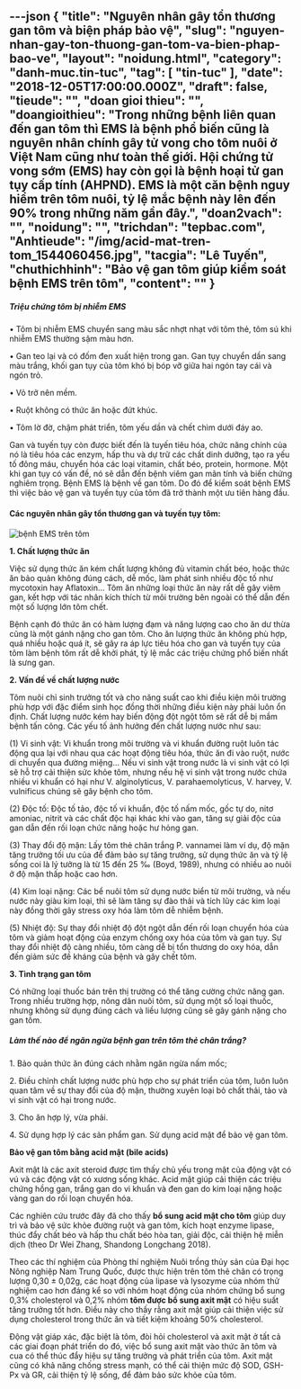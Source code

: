 ---json
{
    "title": "Nguyên nhân gây tổn thương gan tôm và biện pháp bảo vệ",
    "slug": "nguyen-nhan-gay-ton-thuong-gan-tom-va-bien-phap-bao-ve",
    "layout": "noidung.html",
    "category": "danh-muc.tin-tuc",
    "tag": [
        "tin-tuc"
    ],
    "date": "2018-12-05T17:00:00.000Z",
    "draft": false,
    "tieude": "",
    "doan gioi thieu": "",
    "doangioithieu": "Trong những bệnh liên quan đến gan tôm thì EMS là bệnh phổ biến cũng là nguyên nhân chính gây tử vong cho tôm nuôi ở Việt Nam cũng như toàn thế giới. Hội chứng tử vong sớm (EMS) hay còn gọi là bệnh hoại tử gan tụy cấp tính (AHPND). EMS là một căn bệnh nguy hiểm trên tôm nuôi, tỷ lệ mắc bệnh này lên đến 90% trong những năm gần đây.",
    "doan2vach": "",
    "noidung": "",
    "trichdan": "tepbac.com",
    "Anhtieude": "/img/acid-mat-tren-tom_1544060456.jpg",
    "tacgia": "Lê Tuyến",
    "chuthichhinh": "Bảo vệ gan tôm giúp kiểm soát bệnh EMS trên tôm",
    "__content__": ""
}
---
<h5>Triệu chứng t&ocirc;m bị nhiễm EMS</h5>

<p>&bull; T&ocirc;m bị nhiễm EMS chuyển sang m&agrave;u sắc nhợt nhạt với t&ocirc;m thẻ, t&ocirc;m s&uacute; khi nhiễm EMS thường sậm m&agrave;u hơn.</p>

<p>&bull; Gan teo lại v&agrave; c&oacute; đốm đen xuất hiện trong gan. Gan tụy chuyển dần sang m&agrave;u trắng, khối gan tụy của t&ocirc;m kh&oacute; bị b&oacute;p vỡ giữa hai ng&oacute;n tay c&aacute;i v&agrave; ng&oacute;n trỏ.</p>

<p>&bull; Vỏ trở n&ecirc;n mềm.</p>

<p>&bull; Ruột kh&ocirc;ng c&oacute; thức ăn hoặc đứt kh&uacute;c.</p>

<p>&bull; T&ocirc;m lờ đờ, chậm ph&aacute;t triển, t&ocirc;m yếu dần v&agrave; chết ch&igrave;m dưới đ&aacute;y ao.</p>

<p>Gan v&agrave; tuyến tụy c&ograve;n được biết đến l&agrave; tuyến ti&ecirc;u h&oacute;a, chức năng ch&iacute;nh của n&oacute; l&agrave; ti&ecirc;u h&oacute;a c&aacute;c enzym, hấp thu v&agrave; dự trữ c&aacute;c chất dinh dưỡng, tạo ra yếu tố đ&ocirc;ng m&aacute;u, chuyển h&oacute;a c&aacute;c loại vitamin, chất b&eacute;o, protein, hormone. Một khi gan tụy c&oacute; vấn đề, n&oacute; sẽ dẫn đến bệnh vi&ecirc;m gan m&atilde;n t&iacute;nh v&agrave; biến chứng nghi&ecirc;m trọng. Bệnh EMS l&agrave; bệnh về gan t&ocirc;m. Do đ&oacute; để kiểm so&aacute;t bệnh EMS th&igrave; việc bảo vệ gan v&agrave; tuyến tụy của t&ocirc;m đ&atilde; trở th&agrave;nh một ưu ti&ecirc;n h&agrave;ng đầu.</p>

<h4>C&aacute;c nguy&ecirc;n nh&acirc;n g&acirc;y tổn thương gan v&agrave; tuyến tụy t&ocirc;m:</h4>

<p><img alt="bệnh EMS trên tôm" src="https://tepbac.com/upload/images/2018/12/bao-ve-gan-tom_1544060199.jpg" title="acid mật cho tôm, bảo vệ gan tôm, bệnh gan trên tôm" /></p>

<p><strong>1. Chất lượng thức ăn</strong></p>

<p>Việc sử dụng thức ăn k&eacute;m chất lượng kh&ocirc;ng đủ vitamin chất b&eacute;o, hoặc thức ăn bảo quản kh&ocirc;ng đ&uacute;ng c&aacute;ch, dễ mốc, l&agrave;m ph&aacute;t sinh nhiều độc tố như mycotoxin hay Aflatoxin&hellip; T&ocirc;m ăn những loại thức ăn n&agrave;y rất dễ g&acirc;y vi&ecirc;m gan, kết hợp với t&aacute;c nh&acirc;n k&iacute;ch th&iacute;ch từ m&ocirc;i trường b&ecirc;n ngo&agrave;i c&oacute; thể dẫn đến một số lượng lớn t&ocirc;m chết.</p>

<p>Bệnh cạnh đ&oacute; thức ăn c&oacute; h&agrave;m lượng đạm v&agrave; năng lượng cao cho ăn dư thừa cũng l&agrave; một g&aacute;nh nặng cho gan t&ocirc;m. Cho ăn lượng thức ăn kh&ocirc;ng ph&ugrave; hợp, qu&aacute; nhiều hoặc qu&aacute; &iacute;t, sẽ g&acirc;y ra &aacute;p lực ti&ecirc;u h&oacute;a cho gan v&agrave; tuyến tụy của t&ocirc;m l&agrave;m bệnh t&ocirc;m rất dễ khởi ph&aacute;t, tỷ lệ mắc c&aacute;c triệu chứng phổ biến nhất l&agrave; sưng gan.</p>

<p><strong>2. Vấn đề về chất lượng nước</strong></p>

<p>T&ocirc;m nu&ocirc;i chỉ sinh trưởng tốt v&agrave; cho năng suất cao khi điều kiện m&ocirc;i trường ph&ugrave; hợp với đặc điểm sinh học đồng thời những điều kiện n&agrave;y phải lu&ocirc;n ổn định. Chất lượng nước k&eacute;m hay biến động đột ngột t&ocirc;m sẽ rất dễ bị mầm bệnh tấn c&ocirc;ng. C&aacute;c yếu tố ảnh hưởng đến chất lượng nước như sau:</p>

<p>(1) Vi sinh vật: Vi khuẩn trong m&ocirc;i trường v&agrave; vi khuẩn đường ruột lu&ocirc;n t&aacute;c động qua lại với nhau qua c&aacute;c hoạt động ti&ecirc;u h&oacute;a, thức ăn đi v&agrave;o ruột, nước di chuyển qua đường miệng&hellip; Nếu vi sinh vật trong nước l&agrave; vi sinh vật c&oacute; lợi sẽ hỗ trợ cải thiện sức khỏe t&ocirc;m, nhưng nếu hệ vi sinh vật trong nước chứa nhiều vi khuẩn c&oacute; hại như V. alginolyticus, V. parahaemolyticus, V. harvey, V. vulnificus ch&uacute;ng sẽ g&acirc;y bệnh cho t&ocirc;m.</p>

<p>(2) Độc tố: Độc tố tảo, độc tố vi khuẩn, độc tố nấm mốc, gốc tự do, nitơ amoniac, nitrit v&agrave; c&aacute;c chất độc hại kh&aacute;c khi v&agrave;o gan, tăng sự giải độc của gan dẫn đến rối loạn chức năng hoặc hư hỏng gan.</p>

<p>(3) Thay đổi độ mặn: Lấy t&ocirc;m thẻ ch&acirc;n trắng P. vannamei l&agrave;m v&iacute; dụ, độ mặn tăng trưởng tối ưu của để đảm bảo sự tăng trưởng, sử dụng thức ăn v&agrave; tỷ lệ sống coi l&agrave; l&yacute; tưởng l&agrave; từ 15 đến 25 &permil; (Boyd, 1989), nhưng c&oacute; nhiều ao nu&ocirc;i ở độ mặn thấp hoặc cao hơn.</p>

<p>(4) Kim loại nặng: C&aacute;c bể nu&ocirc;i t&ocirc;m sử dụng nước biển từ m&ocirc;i trường, v&agrave; nếu nước n&agrave;y gi&agrave;u kim loại, th&igrave; sẽ l&agrave;m tăng sự đ&agrave;o thải v&agrave; t&iacute;ch lũy c&aacute;c kim loại n&agrave;y đồng thời g&acirc;y stress oxy h&oacute;a l&agrave;m t&ocirc;m dễ nhiễm bệnh.</p>

<p>(5) Nhiệt độ: Sự thay đổi nhiệt độ đột ngột dẫn đến rối loạn chuyển h&oacute;a của t&ocirc;m v&agrave; giảm hoạt động của enzym chống oxy h&oacute;a của t&ocirc;m v&agrave; gan tụy. Sự thay đổi nhiệt độ c&agrave;ng nhiều, t&ocirc;m c&agrave;ng dễ bị tổn thương do oxy h&oacute;a, dẫn đến giảm sức đề kh&aacute;ng của bệnh v&agrave; g&acirc;y chết t&ocirc;m.</p>

<p><strong>3. T&igrave;nh trạng gan t&ocirc;m</strong></p>

<p>C&oacute; những loại thuốc b&aacute;n tr&ecirc;n thị trường c&oacute; thể tăng cường chức năng gan. Trong nhiều trường hợp, n&ocirc;ng d&acirc;n nu&ocirc;i t&ocirc;m, sử dụng một số loại thuốc, nhưng kh&ocirc;ng sử dụng đ&uacute;ng c&aacute;ch v&agrave; liều lượng cũng sẽ g&acirc;y g&aacute;nh nặng cho gan t&ocirc;m.&nbsp;</p>

<h5>L&agrave;m thế n&agrave;o để ngăn ngừa bệnh gan tr&ecirc;n t&ocirc;m thẻ ch&acirc;n trắng?</h5>

<p>1. Bảo quản thức ăn đ&uacute;ng c&aacute;ch nhằm ngăn ngừa nấm mốc;</p>

<p>2. Điều chỉnh chất lượng nước ph&ugrave; hợp cho sự ph&aacute;t triển của t&ocirc;m, lu&ocirc;n lu&ocirc;n quan t&acirc;m về sự thay đổi của độ mặn, thường xuy&ecirc;n loại bỏ chất thải, tảo v&agrave; vi sinh vật c&oacute; hại trong nước.</p>

<p>3. Cho ăn hợp l&yacute;, vừa phải.</p>

<p>4. Sử dụng hợp l&yacute; c&aacute;c sản phẩm gan. Sử dụng acid mật để bảo vệ gan t&ocirc;m.</p>

<p><strong>Bảo vệ gan t&ocirc;m bằng acid mật (bile acids)</strong></p>

<p>Axit mật l&agrave; c&aacute;c axit steroid được t&igrave;m thấy chủ yếu trong mật của động vật c&oacute; v&uacute; v&agrave; c&aacute;c động vật c&oacute; xương sống kh&aacute;c.&nbsp;Acid mật gi&uacute;p cải thiện c&aacute;c triệu chứng hồng gan, trắng gan do vi khuẩn v&agrave; đen gan do kim loại nặng hoặc v&agrave;ng gan do rối loạn chuyển h&oacute;a.</p>

<p>C&aacute;c nghi&ecirc;n cứu trước đ&acirc;y đ&atilde; cho thấy&nbsp;<strong>bổ sung acid mật cho t&ocirc;m</strong>&nbsp;gi&uacute;p duy tr&igrave; v&agrave; bảo vệ sức khỏe đường ruột v&agrave; gan t&ocirc;m, k&iacute;ch hoạt enzyme lipase, th&uacute;c đẩy chất b&eacute;o v&agrave; hấp thu chất b&eacute;o h&ograve;a tan, giải độc, cải thiện hệ miễn dịch (theo Dr Wei Zhang, Shandong Longchang 2018).</p>

<p>Theo c&aacute;c th&iacute; nghiệm của Ph&ograve;ng th&iacute; nghiệm Nu&ocirc;i trồng thủy sản của Đại học N&ocirc;ng nghiệp Nam Trung Quốc, được thực hiện tr&ecirc;n t&ocirc;m thẻ ch&acirc;n c&oacute; trọng lượng 0,30 &plusmn; 0,02g, c&aacute;c hoạt động của lipase v&agrave; lysozyme của nh&oacute;m thử nghiệm cao hơn đ&aacute;ng kể so với nh&oacute;m hoạt động của nh&oacute;m chứng bổ sung 0,3% cholesterol v&agrave; 0,2% nh&oacute;m&nbsp;<strong>t&ocirc;m được bổ sung axit mật</strong>&nbsp;c&oacute; hiệu suất tăng trưởng tốt hơn. Điều n&agrave;y cho thấy rằng axit mật gi&uacute;p cải thiện việc sử dụng cholesterol trong thức ăn v&agrave; tiết kiệm khoảng 50% cholesterol.</p>

<p>Động vật gi&aacute;p x&aacute;c, đặc biệt l&agrave; t&ocirc;m, đ&ograve;i hỏi cholesterol v&agrave; axit mật ở tất cả c&aacute;c giai đoạn ph&aacute;t triển do đ&oacute;, việc bổ sung axit mật v&agrave;o thức ăn t&ocirc;m v&agrave; cua c&oacute; thể th&uacute;c đẩy hiệu sự tăng trưởng v&agrave; ph&aacute;t triển của t&ocirc;m. Axit mật cũng c&oacute; khả năng chống stress mạnh, c&oacute; thể cải thiện mức độ SOD, GSH-Px v&agrave; GR, cải thiện tỷ lệ sống, để đảm bảo sức khỏe của t&ocirc;m.</p>
